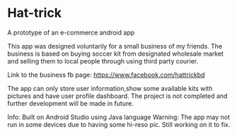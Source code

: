 # Hat-trick
 A prototype of an e-commerce android app
 
 This app was designed voluntarily for a small business of my friends. The business is based on buying soccer kit from designated wholesale market and selling them to local people through using third party courier. 
 
 Link to the business fb page: https://www.facebook.com/hattrickbd
 
 The app can only store user information,show some available kits with pictures and have user profile dashboard. The project is not completed and further development will be made in future. 

Info: 
Built on Android Studio using Java language 
Warning: 
The app may not run in some devices due to having some hi-reso pic. Still working on it to fix. 
